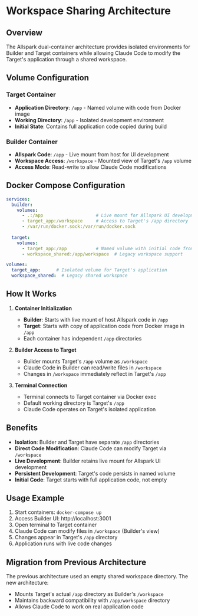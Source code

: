 # Workspace Sharing Architecture

## Overview

The Allspark dual-container architecture provides isolated environments for Builder and Target containers while allowing Claude Code to modify the Target's application through a shared workspace.

## Volume Configuration

### Target Container
- **Application Directory**: `/app` - Named volume with code from Docker image
- **Working Directory**: `/app` - Isolated development environment
- **Initial State**: Contains full application code copied during build

### Builder Container
- **Allspark Code**: `/app` - Live mount from host for UI development
- **Workspace Access**: `/workspace` - Mounted view of Target's `/app` volume
- **Access Mode**: Read-write to allow Claude Code modifications

## Docker Compose Configuration

```yaml
services:
  builder:
    volumes:
      - .:/app                    # Live mount for Allspark UI development
      - target_app:/workspace     # Access to Target's /app directory
      - /var/run/docker.sock:/var/run/docker.sock
  
  target:
    volumes:
      - target_app:/app           # Named volume with initial code from image
      - workspace_shared:/app/workspace  # Legacy workspace support

volumes:
  target_app:      # Isolated volume for Target's application
  workspace_shared:  # Legacy shared workspace
```

## How It Works

1. **Container Initialization**
   - **Builder**: Starts with live mount of host Allspark code in `/app`
   - **Target**: Starts with copy of application code from Docker image in `/app`
   - Each container has independent `/app` directories

2. **Builder Access to Target**
   - Builder mounts Target's `/app` volume as `/workspace`
   - Claude Code in Builder can read/write files in `/workspace`
   - Changes in `/workspace` immediately reflect in Target's `/app`

3. **Terminal Connection**
   - Terminal connects to Target container via Docker exec
   - Default working directory is Target's `/app`
   - Claude Code operates on Target's isolated application

## Benefits

- **Isolation**: Builder and Target have separate `/app` directories
- **Direct Code Modification**: Claude Code can modify Target via `/workspace`
- **Live Development**: Builder retains live mount for Allspark UI development
- **Persistent Development**: Target's code persists in named volume
- **Initial Code**: Target starts with full application code, not empty

## Usage Example

1. Start containers: `docker-compose up`
2. Access Builder UI: http://localhost:3001
3. Open terminal to Target container
4. Claude Code can modify files in `/workspace` (Builder's view)
5. Changes appear in Target's `/app` directory
6. Application runs with live code changes

## Migration from Previous Architecture

The previous architecture used an empty shared workspace directory. The new architecture:
- Mounts Target's actual `/app` directory as Builder's `/workspace`
- Maintains backward compatibility with `/app/workspace` directory
- Allows Claude Code to work on real application code